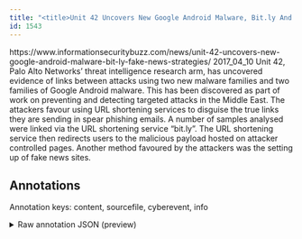 ```yaml
---
title: "<title>Unit 42 Uncovers New Google Android Malware, Bit.ly And ‘Fake News’ Strategies - Information Security Buzz</title>"
id: 1543
---
```


<title>Unit 42 Uncovers New Google Android Malware, Bit.ly And ‘Fake News’ Strategies - Information Security Buzz</title>
<source> https://www.informationsecuritybuzz.com/news/unit-42-uncovers-new-google-android-malware-bit-ly-fake-news-strategies/ </source>
<date> 2017_04_10 </date>
<text>
Unit 42, Palo Alto Networks’ threat intelligence research arm, has uncovered evidence of links between attacks using two new malware families and two families of Google Android malware.
This has been discovered as part of work on preventing and detecting targeted attacks in the Middle East.
The attackers favour using URL shortening services to disguise the true links they are sending in spear phishing emails.
A number of samples analysed were linked via the URL shortening service “bit.ly”.
The URL shortening service then redirects users to the malicious payload hosted on attacker controlled pages.
Another method favoured by the attackers was the setting up of fake news sites.
</text>



## Annotations

Annotation keys: content, sourcefile, cyberevent, info

<details>
<summary>Raw annotation JSON (preview)</summary>

```json
{
  "content": "Unit 42, Palo Alto Networks\u2019 threat intelligence research arm, has uncovered evidence of links between attacks using two new malware families and two families of Google Android malware. This has been discovered as part of work on preventing and detecting targeted attacks in the Middle East. The attackers favour using URL shortening services to disguise the true links they are sending in spear phishing emails. A number of samples analysed were linked via the URL shortening service \u201cbit.ly\u201d. The URL shortening service then redirects users to the malicious payload hosted on attacker controlled pages. Another method favoured by the attackers was the setting up of fake news sites",
  "sourcefile": "1543.txt",
  "cyberevent": {
    "hopper": [
      {
        "index": 0,
        "relation": "Same",
        "events": [
          {
            "index": "E2",
            "type": "Attack",
            "realis": "Generic",
            "nugget": {
              "startOffset": 375,
              "index": "T5",
              "endOffset": 386,
              "text": "are sending"
            },
            "argument": [
              {
                "index": "T7",
                "text": "spear phishing emails",
                "endOffset": 411,
                "role": {
                  "type": "Tool"
                },
                "startOffset": 390,
                "type": "File"
              },
              {
                "index": "T6",
                "text": "they",
                "endOffset": 374,
                "role": {
                  "type": "Attacker"
                },
                "startOffset": 370,
                "type": "Person"
              }
            ],
            "subtype": "Phishing"
          },
          {
            "index": "E1",
            "type": "Attack",
            "realis": "Generic",
            "nugget": {
              "startOffset": 346,
              "index": "T2",
              "endOffset": 354,
              "text": "disguise"
            },
            "argument": [
              {
                "index": "T3",
                "text": "the true links",
                "endOffset": 369,
                "role": {
                  "type": "Trusted-Entity"
                },
                "startOffset": 355,
                "type": "Website"
              },
              {
                "index": "T1",
                "text": "URL",
                "endOffset": 322,
                "role": {
                  "type": "Tool"
                },
                "startOffset": 319,
                "type": "Website"
              },
              {
                "index": "T4",
                "text": "The attackers",
                "endOffset": 305,
                "role": {
                  "type": "Attacker"
                },
                "startOffset": 292,
                "type": "Person"
              }
            ],
            "subtype": "Phishing"
          }
        ]
      },
      {
        "index": 1,
        "events": [
          {
            "index": "E3",
            "type": "Attack",
            "realis": "Generic",
            "nugget": {
              "startOffset": 650,
              "index": "T10",
              "endOffset": 664,
              "text": "the setting up"
            },
            "argument": [
              {
                "index": "T8",
                "text": "the attackers",
                "endOffset": 645,
                "role": {
                  "type": "Attacker"
                },
                "startOffset": 632,
                "type": "Person"
              },
              {
                "index": "T9",
                "text": "fake news sites",
                "endOffset": 683,
                "role": {
                  "type": "Tool"
                },
                "startOffset": 668,
                "type": "Website"
              }
            ],
            "subtype": "Phishin
```
</details>
